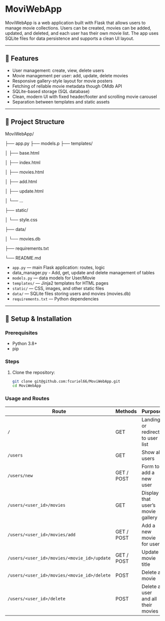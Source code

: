 # MoviWebApp

MoviWebApp is a web application built with Flask that allows users to manage movie collections. Users can be created, movies can be added, updated, and deleted, and each user has their own movie list. The app uses SQLite files for data persistence and supports a clean UI layout.

---

## 🚀 Features

- User management: create, view, delete users  
- Movie management per user: add, update, delete movies  
- Responsive gallery-style layout for movie posters
- Fetching of rellable movie metadata though OMdb API
- SQLite-based storage (SQL database)  
- Clean, modern UI with fixed header/footer and scrolling movie carousel  
- Separation between templates and static assets

---

## 📁 Project Structure

MoviWebApp/

├── app.py
├── models.p
├── templates/

│ ├── base.html

│ ├── index.html

│ ├── movies.html

│ ├── add.html

│ ├── update.html

│ └── ...

├── static/

│ └── style.css

├── data/

│ └── movies.db

├── requirements.txt

└── README.md

- `app.py` — main Flask application: routes, logic
- data_manager.py - Add, get, update and delete management of tables  
- `models.py` — data models for User/Movie  
- `templates/` — Jinja2 templates for HTML pages  
- `static/` — CSS, images, and other static files  
- `data/` — SQLite files storing users and movies (movies.db)  
- `requirements.txt` — Python dependencies

---

## 🧰 Setup & Installation

### Prerequisites

- Python 3.8+  
- pip  

### Steps

1. Clone the repository:

   ```bash
   git clone git@github.com:fcuriel66/MoviWebApp.git
   cd MoviWebApp
### Usage and Routes
   
| Route                                       | Methods    | Purpose                            |
| ------------------------------------------- | ---------- | ---------------------------------- |
| `/`                                         | GET        | Landing or redirect to user list   |
| `/users`                                    | GET        | Show all users                     |
| `/users/new`                                | GET / POST | Form to add a new user             |
| `/users/<user_id>/movies`                   | GET        | Display that user’s movie gallery  |
| `/users/<user_id>/movies/add`               | GET / POST | Add a new movie for user           |
| `/users/<user_id>/movies/<movie_id>/update` | GET / POST | Update movie title                 |
| `/users/<user_id>/movies/<movie_id>/delete` | POST       | Delete a movie                     |
| `/users/<user_id>/delete`                   | POST       | Delete a user and all their movies |
